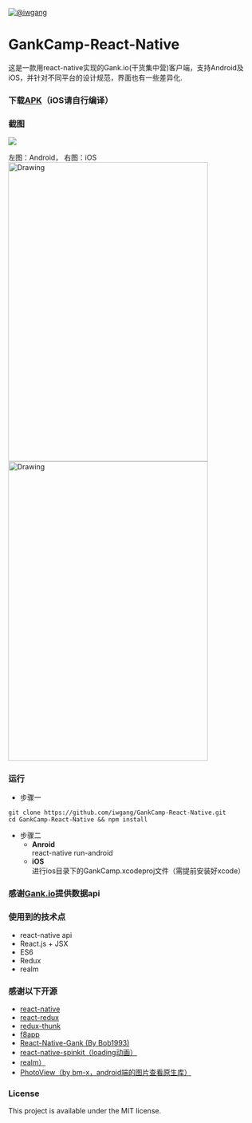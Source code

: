 [![@iwgang](https://img.shields.io/badge/weibo-%40iwgang-blue.svg)](http://weibo.com/iwgang)

# GankCamp-React-Native
这是一款用react-native实现的Gank.io(干货集中营)客户端，支持Android及iOS，并针对不同平台的设计规范，界面也有一些差异化.

### 下载[APK](https://raw.githubusercontent.com/iwgang/GankCamp-React-Native/master/app-release.apk)（iOS请自行编译）

### 截图
![](https://raw.githubusercontent.com/iwgang/GankCamp-React-Native/master/screenshot/s1_android.gif)

左图：Android， 右图：iOS  
<img src="https://raw.githubusercontent.com/iwgang/GankCamp-React-Native/master/screenshot/scr1_android.png" alt="Drawing" width="400px" height="600px" />     <img src="https://raw.githubusercontent.com/iwgang/GankCamp-React-Native/master/screenshot/scr1_ios.png" alt="Drawing" width="400px" height="600px"/>

### 运行
* 步骤一
```
git clone https://github.com/iwgang/GankCamp-React-Native.git
cd GankCamp-React-Native && npm install
```

* 步骤二
    * **Anroid**  
        react-native run-android 
    * **iOS**  
        进行ios目录下的GankCamp.xcodeproj文件（需提前安装好xcode）

### 感谢[Gank.io](http://gank.io)提供数据api
    
### 使用到的技术点

* react-native api
* React.js + JSX
* ES6
* Redux
* realm
   

### 感谢以下开源

* [react-native](https://github.com/facebook/react-native)
* [react-redux](https://github.com/reactjs/react-redux)
* [redux-thunk](https://github.com/gaearon/redux-thunk)
* [f8app](https://github.com/fbsamples/f8app)
* [React-Native-Gank (By Bob1993)](https://github.com/Bob1993/React-Native-Gank)
* [react-native-spinkit（loading动画）](https://github.com/maxs15/react-native-spinkit)
* [realm）](https://realm.io/docs/react-native/latest)
* [PhotoView（by bm-x，android端的图片查看原生库）](https://github.com/bm-x/PhotoView)

### License

This project is available under the MIT license.
